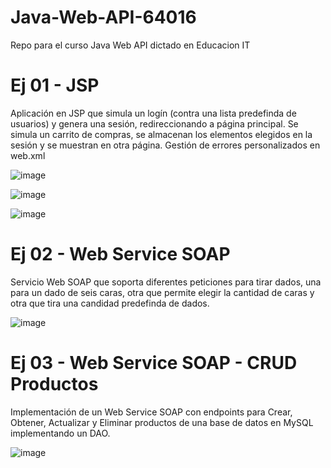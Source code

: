 # Java-Web-API-64016
Repo para el curso Java Web API dictado en Educacion IT

# Ej 01 - JSP

Aplicación en JSP que simula un logín (contra una lista predefinda de usuarios) y genera una sesión, redireccionando a página principal.
Se simula un carrito de compras, se almacenan los elementos elegidos en la sesión y se muestran en otra página.
Gestión de errores personalizados en web.xml


![image](https://github.com/vimartinez/Java-Web-API-64016/assets/19653664/84fea196-8765-4c2a-9c63-0fd474d8a148)

![image](https://github.com/vimartinez/Java-Web-API-64016/assets/19653664/6662a7ec-097c-429c-8e9b-dbe8dac77e15)

![image](https://github.com/vimartinez/Java-Web-API-64016/assets/19653664/74944222-03b8-491e-91e0-856452847c2a)

# Ej 02 - Web Service SOAP
Servicio Web SOAP que soporta diferentes peticiones para tirar dados, una para un dado de seis caras, otra que permite elegir la cantidad de caras y otra que tira una candidad predefinda de dados.

![image](https://github.com/vimartinez/Java-Web-API-64016/assets/19653664/b151bf43-ee64-4ee9-aa1a-eb9fe8766d5d)

# Ej 03 - Web Service SOAP - CRUD Productos
Implementación de un Web Service SOAP con endpoints para Crear, Obtener, Actualizar y Eliminar productos de una base de datos en MySQL implementando un DAO.

![image](https://github.com/vimartinez/Java-Web-API-64016/assets/19653664/f454540c-5bad-4b74-a72c-370c30ee430f)
